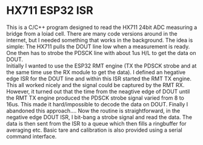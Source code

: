 # HX711 ESP32 ISR
This is a C/C++ program designed to read the HX711 24bit ADC measuring a bridge from a loiad cell. There are many code versions around in the internet, but I needed something that works in the background. The idea is simple: The HX711 pulls the DOUT line low when a measurement is ready. One then has to strobe the PDSCK line with about 1us H/L to get the data on DOUT.  
Initially I wanted to use the ESP32 RMT engine (TX the PDSCK strobe and at the same time use the RX module to get the data). I defined an hegative edge ISR for the DOUT line and within this ISR started the RMT TX engine. This all worked nicely and the signal could be captured by the RMT RX. However, it turned out that the time from the neagtive edge of DOUT until the RMT TX engine produced the PDSCK strobe signal varied from 8 to 16us. This made it hard/impossible to decode the data on DOUT. Finally I abandoned this approach....
Now the routine is straightforward, in the negative edge DOUT ISR, I bit-bang a strobe signal and read the data. The data is then sent from the ISR to a queue which then fills a ringbuffer for averaging etc. Basic tare and calibration is also provided using a serial command interface.
